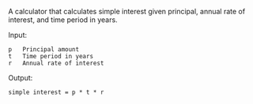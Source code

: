 A calculator that calculates simple interest given principal, annual rate of interest, and time period in years.

Input:

    p   Principal amount  
    t   Time period in years  
    r   Annual rate of interest  

Output:

    simple interest = p * t * r
